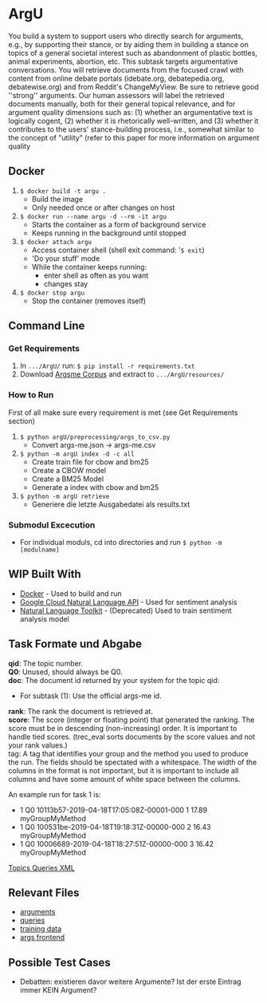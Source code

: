 # ArgU

You build a system to support users who directly search for arguments, e.g., by supporting their stance, or by aiding them in building a stance on topics of a general societal interest such as abandonment of plastic bottles, animal experiments, abortion, etc. This subtask targets argumentative conversations. You will retrieve documents from the focused crawl with content from online debate portals (idebate.org, debatepedia.org, debatewise.org) and from Reddit's ChangeMyView. Be sure to retrieve good ''strong'' arguments. Our human assessors will label the retrieved documents manually, both for their general topical relevance, and for argument quality dimensions such as: (1) whether an argumentative text is logically cogent, (2) whether it is rhetorically well-written, and (3) whether it contributes to the users' stance-building process, i.e., somewhat similar to the concept of "utility" (refer to this paper for more information on argument quality 


## Docker

1. ` $ docker build -t argu . `
	- Build the image
	- Only needed once or after changes on host
2. ` $ docker run --name argu -d --rm -it argu `
	- Starts the container as a form of background service
	- Keeps running in the background until stopped
3. ` $ docker attach argu `
	- Access container shell (shell exit command: '` $ exit `)
	- 'Do your stuff' mode
	- While the container keeps running:
		- enter shell as often as you want
		- changes stay
4. ` $ docker stop argu `
	- Stop the container (removes itself)

## Command Line

### Get Requirements

1. In `.../ArgU/` run: ` $ pip install -r requirements.txt `
2. Download [Argsme Corpus](https://zenodo.org/record/3274636/files/argsme.zip) and extract to `.../ArgU/resources/`

### How to Run 

First of all make sure every requirement is met (see Get Requirements section)

1. ` $ python argU/preprocessing/args_to_csv.py `
	- Convert args-me.json -> args-me.csv
2. ` $ python -m argU index -d -c all `
	- Create train file for cbow and bm25
	- Create a CBOW model
	- Create a BM25 Model
	- Generate a index with cbow and bm25
3. ` $ python -m argU retrieve `
    - Generiere die letzte Ausgabedatei als results.txt

### Submodul Excecution

* For individual moduls, cd into directories and run ``` $ python -m [modulname] ```

## WIP Built With

* [Docker](https://www.docker.com/) - Used to build and run
* [Google Cloud Natural Language API](https://cloud.google.com/natural-language/) - Used for sentiment analysis
* [Natural Language Toolkit](https://www.nltk.org) - (Deprecated) Used to train sentiment analysis model

## Task Formate und Abgabe

<b>qid</b>: The topic number.<br>
<b>Q0</b>: Unused, should always be Q0.<br>
<b>doc</b>: The document id returned by your system for the topic qid:<br>
* For subtask (1): Use the official args-me id.<br>

<b>rank</b>: The rank the document is retrieved at.<br>
<b>score</b>: The score (integer or floating point) that generated the ranking. The score must be in descending (non-increasing) order. It is important to handle tied scores. (trec_eval sorts documents by the score values and not your rank values.)<br>
tag: A tag that identifies your group and the method you used to produce the run.
The fields should be spectated with a whitespace. The width of the columns in the format is not important, but it is important to include all columns and have some amount of white space between the columns.

An example run for task 1 is:
- 1 Q0 10113b57-2019-04-18T17:05:08Z-00001-000 1 17.89 myGroupMyMethod
- 1 Q0 100531be-2019-04-18T19:18:31Z-00000-000 2 16.43 myGroupMyMethod
- 1 Q0 10006689-2019-04-18T18:27:51Z-00000-000 3 16.42 myGroupMyMethod

[Topics Queries XML](resources/topics-automatic-runs-task-1.xml)

## Relevant Files
* [arguments](https://zenodo.org/record/3274636#.XeAyUi03v4a)
* [queries](https://github.com/webis-de/SIGIR-19/blob/master/Data/topics.csv)
* [training data](https://git.informatik.uni-leipzig.de/lg80beba/argument-quality-evaluation/tree/master/Dataset%20Final%20Study)
* [args frontend](https://git.webis.de/args)

## Possible Test Cases
* Debatten: existieren davor weitere Argumente? Ist der erste Eintrag immer KEIN Argument?
